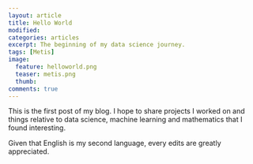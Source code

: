 ```yaml
---
layout: article
title: Hello World
modified:
categories: articles
excerpt: The beginning of my data science journey.
tags: [Metis]
image:
  feature: helloworld.png
  teaser: metis.png
  thumb:
comments: true
---
```


This is the first post of my blog. I hope to share projects I worked on and things relative to data science, machine learning and mathematics that I found interesting.

Given that English is my second language, every edits are greatly appreciated.
